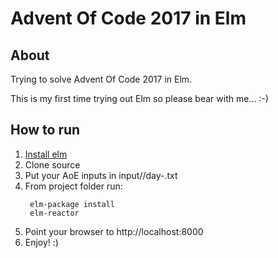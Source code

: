 # Advent Of Code 2017 in Elm

## About 

Trying to solve Advent Of Code 2017 in Elm. 

This is my first time trying out Elm so please bear with me...  :-)

## How to run

1. [Install elm](https://guide.elm-lang.org/install.html)
2. Clone source 
3. Put your AoE inputs in input/<year>/day-<day>.txt
4. From project folder run:
   ```
    elm-package install
    elm-reactor
   ```
5. Point your browser to http://localhost:8000
6. Enjoy! :)





